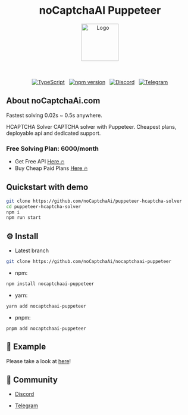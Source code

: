 <div align="center">

# noCaptchaAI Puppeteer

<img src="assets/logo.png" alt="Logo" width="100" />
<br /><br /><br />

[![TypeScript](https://img.shields.io/badge/%3C%2F%3E-TypeScript-%230074c1.svg)](https://www.typescriptlang.org/) &nbsp; [![npm version](https://badge.fury.io/js/nocaptchaai-puppeteer.svg)](https://www.npmjs.com/package/nocaptchaai-puppeteer) &nbsp; [![Discord](https://img.shields.io/badge/chat%20on-Discord-7289da.svg)](https://discord.gg/E7FfzhZqzA) &nbsp; [![Telegram](https://img.shields.io/badge/chat%20on-Telegram-blue.svg)](https://t.me/noCaptchaAi)

</div>

## About noCaptchaAi.com

Fastest solving 0.02s ~ 0.5s anywhere.

HCAPTCHA Solver CAPTCHA solver with Puppeteer. Cheapest plans, deployable api and dedicated support.

### Free Solving Plan: 6000/month

- Get Free API <a href="https://nocaptchaai.com">Here 🔥</a>
- Buy Cheap Paid Plans <a href="https://nocaptchaai.com/plans">Here 🔥</a>

## Quickstart with demo

```bash
git clone https://github.com/noCaptchaAi/puppeteer-hcaptcha-solver
cd puppeteer-hcaptcha-solver
npm i
npm run start
```

<!---
https://user-images.githubusercontent.com/4178343/193613698-fed0f223-bf23-43e2-8e6a-7732b3a4b64f.mp4
-->

## ⚙️ Install

- Latest branch

```bash
git clone https://github.com/noCaptchaAi/nocaptchaai-puppeteer
```

- npm:

```bash
npm install nocaptchaai-puppeteer
```

- yarn:

```bash
yarn add nocaptchaai-puppeteer
```

- pnpm:

```
pnpm add nocaptchaai-puppeteer
```

## 🧪 Example

Please take a look at [here](./example/index.ts)!

## 💬 Community

- [Discord](https://discord.com/invite/E7FfzhZqzA)

- [Telegram](https://t.me/noCaptchaAi)
